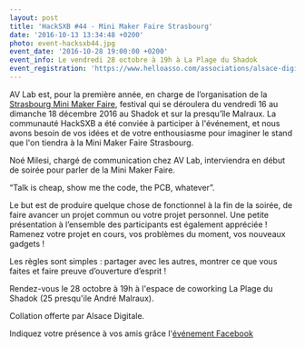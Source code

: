 ```yaml
---
layout: post
title: 'HackSXB #44 - Mini Maker Faire Strasbourg'
date: '2016-10-13 13:34:48 +0200'
photo: event-hacksxb44.jpg
event_date: '2016-10-28 19:00:00 +0200'
event_info: Le vendredi 28 octobre à 19h à La Plage du Shadok
event_registration: 'https://www.helloasso.com/associations/alsace-digitale/evenements/hacksxb-44-mini-maker-faire-strasbourg'
---
```

AV Lab est, pour la première année, en charge de l’organisation de la [Strasbourg Mini Maker Faire](http://makerfairestrasbourg.com), festival qui se déroulera du vendredi 16 au dimanche 18 décembre 2016 au Shadok et sur la presqu’île Malraux. La communauté HackSXB a été conviée à participer à l'événement, et nous avons besoin de vos idées et de votre enthousiasme pour imaginer le stand que l'on tiendra à la Mini Maker Faire Strasbourg.

Noé Milesi, chargé de communication chez AV Lab, interviendra en début de soirée pour parler de la Mini Maker Faire.

“Talk is cheap, show me the code, the PCB, whatever”.

Le but est de produire quelque chose de fonctionnel à la fin de la soirée, de faire avancer un projet commun ou votre projet personnel. Une petite présentation à l’ensemble des participants est également appréciée ! Ramenez votre projet en cours, vos problèmes du moment, vos nouveaux gadgets !

Les règles sont simples : partager avec les autres, montrer ce que vous faites et faire preuve d’ouverture d’esprit !

Rendez-vous le 28 octobre à 19h à l'espace de coworking La Plage du Shadok (25 presqu'ile André Malraux).

Collation offerte par Alsace Digitale.

Indiquez votre présence à vos amis grâce l'[événement Facebook](https://www.facebook.com/events/1834726860147365/)